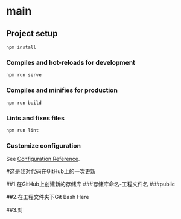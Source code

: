 # main

## Project setup
```
npm install
```

### Compiles and hot-reloads for development
```
npm run serve
```

### Compiles and minifies for production
```
npm run build
```

### Lints and fixes files
```
npm run lint
```

### Customize configuration
See [Configuration Reference](https://cli.vuejs.org/config/).

#这是我对代码在GitHub上的一次更新

##1.在GitHub上创建新的存储库
###存储库命名-工程文件名
###public

##2.在工程文件夹下Git Bash Here

##3.对
